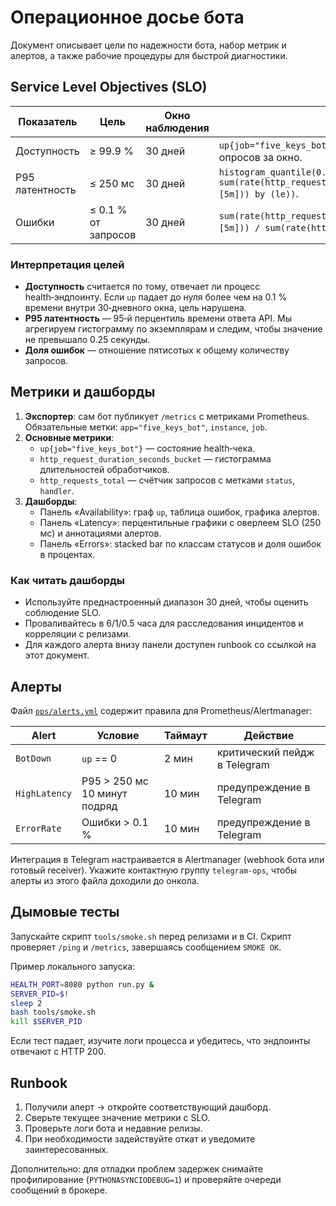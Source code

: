 # Операционное досье бота

Документ описывает цели по надежности бота, набор метрик и алертов, а также рабочие процедуры для быстрой диагностики.

## Service Level Objectives (SLO)

| Показатель | Цель | Окно наблюдения | Методика измерения |
|------------|------|-----------------|--------------------|
| Доступность | ≥ 99.9 % | 30 дней | `up{job="five_keys_bot"}` (Prometheus). Берём долю успешных опросов за окно. |
| P95 латентность | ≤ 250 мс | 30 дней | `histogram_quantile(0.95, sum(rate(http_request_duration_seconds_bucket{app="five_keys_bot"}[5m])) by (le))`. |
| Ошибки | ≤ 0.1 % от запросов | 30 дней | `sum(rate(http_requests_total{app="five_keys_bot",status=~"5.."}[5m])) / sum(rate(http_requests_total{app="five_keys_bot"}[5m]))`. |

### Интерпретация целей

- **Доступность** считается по тому, отвечает ли процесс health‑эндпоинту. Если `up` падает до нуля более чем на 0.1 % времени внутри 30‑дневного окна, цель нарушена.
- **P95 латентность** — 95‑й перцентиль времени ответа API. Мы агрегируем гистограмму по экземплярам и следим, чтобы значение не превышало 0.25 секунды.
- **Доля ошибок** — отношение пятисотых к общему количеству запросов.

## Метрики и дашборды

1. **Экспортер**: сам бот публикует `/metrics` с метриками Prometheus. Обязательные метки: `app="five_keys_bot"`, `instance`, `job`.
2. **Основные метрики**:
   - `up{job="five_keys_bot"}` — состояние health‑чека.
   - `http_request_duration_seconds_bucket` — гистограмма длительностей обработчиков.
   - `http_requests_total` — счётчик запросов с метками `status`, `handler`.
3. **Дашборды**:
   - Панель «Availability»: граф `up`, таблица ошибок, графика алертов.
   - Панель «Latency»: перцентильные графики с оверлеем SLO (250 мс) и аннотациями алертов.
   - Панель «Errors»: stacked bar по классам статусов и доля ошибок в процентах.

### Как читать дашборды

- Используйте преднастроенный диапазон 30 дней, чтобы оценить соблюдение SLO.
- Проваливайтесь в 6/1/0.5 часа для расследования инцидентов и корреляции с релизами.
- Для каждого алерта внизу панели доступен runbook со ссылкой на этот документ.

## Алерты

Файл [`ops/alerts.yml`](../ops/alerts.yml) содержит правила для Prometheus/Alertmanager:

| Alert | Условие | Таймаут | Действие |
|-------|---------|---------|----------|
| `BotDown` | `up` == 0 | 2 мин | критический пейдж в Telegram | 
| `HighLatency` | P95 > 250 мс 10 минут подряд | 10 мин | предупреждение в Telegram |
| `ErrorRate` | Ошибки > 0.1 % | 10 мин | предупреждение в Telegram |

Интеграция в Telegram настраивается в Alertmanager (webhook бота или готовый receiver). Укажите контактную группу `telegram-ops`, чтобы алерты из этого файла доходили до онкола.

## Дымовые тесты

Запускайте скрипт `tools/smoke.sh` перед релизами и в CI. Скрипт проверяет `/ping` и `/metrics`, завершаясь сообщением `SMOKE OK`.

Пример локального запуска:

```bash
HEALTH_PORT=8080 python run.py &
SERVER_PID=$!
sleep 2
bash tools/smoke.sh
kill $SERVER_PID
```

Если тест падает, изучите логи процесса и убедитесь, что эндпоинты отвечают с HTTP 200.

## Runbook

1. Получили алерт → откройте соответствующий дашборд.
2. Сверьте текущее значение метрики с SLO.
3. Проверьте логи бота и недавние релизы.
4. При необходимости задействуйте откат и уведомите заинтересованных.

Дополнительно: для отладки проблем задержек снимайте профилирование (`PYTHONASYNCIODEBUG=1`) и проверяйте очереди сообщений в брокере.

